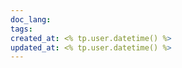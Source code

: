 ```yaml
---
doc_lang: 
tags: 
created_at: <% tp.user.datetime() %>
updated_at: <% tp.user.datetime() %>
---
```

